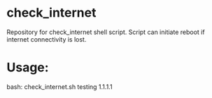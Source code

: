 # check_internet
 Repository for check_internet shell script. Script can initiate reboot if internet connectivity is lost.
 
# Usage:

bash: check_internet.sh testing 1.1.1.1


